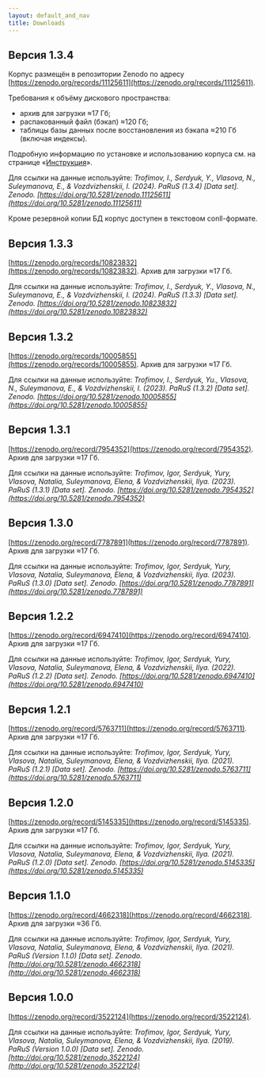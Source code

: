 ```yaml
---
layout: default_and_nav
title: Downloads
---
```

## Версия 1.3.4
Корпус размещён в репозитории Zenodo по адресу [https://zenodo.org/records/11125611](https://zenodo.org/records/11125611).

Требования к объёму дискового пространства:
- архив для загрузки ≈17 Гб;
- распакованный файл (бэкап) ≈120 Гб;
- таблицы базы данных после восстановления из бэкапа ≈210 Гб (включая индексы).

Подробную информацию по установке и использованию корпуса см. на странице «[Инструкция](./guide.html)».

Для ссылки на данные используйте: *Trofimov, I., Serdyuk, Y., Vlasova, N., Suleymanova, E., & Vozdvizhenskii, I. (2024). PaRuS (1.3.4) \[Data set\]. Zenodo. [https://doi.org/10.5281/zenodo.11125611](https://doi.org/10.5281/zenodo.11125611)*

Кроме резервной копии БД корпус доступен в текстовом conll-формате.

## Версия 1.3.3
[https://zenodo.org/records/10823832](https://zenodo.org/records/10823832). Архив для загрузки ≈17 Гб.

Для ссылки на данные используйте: *Trofimov, I., Serdyuk, Y., Vlasova, N., Suleymanova, E., & Vozdvizhenskii, I. (2024). PaRuS (1.3.3) \[Data set\]. Zenodo. [https://doi.org/10.5281/zenodo.10823832](https://doi.org/10.5281/zenodo.10823832)*

## Версия 1.3.2
[https://zenodo.org/records/10005855](https://zenodo.org/records/10005855). Архив для загрузки ≈17 Гб.

Для ссылки на данные используйте: *Trofimov, I., Serdyuk, Yu., Vlasova, N., Suleymanova, E., & Vozdvizhenskii, I. (2023). PaRuS (1.3.2) \[Data set\]. Zenodo. [https://doi.org/10.5281/zenodo.10005855](https://doi.org/10.5281/zenodo.10005855)*

## Версия 1.3.1
[https://zenodo.org/record/7954352](https://zenodo.org/record/7954352). Архив для загрузки ≈17 Гб.

Для ссылки на данные используйте: *Trofimov, Igor, Serdyuk, Yury, Vlasova, Natalia, Suleymanova, Elena, & Vozdvizhenskii, Ilya. (2023). PaRuS (1.3.1) \[Data set\]. Zenodo. [https://doi.org/10.5281/zenodo.7954352](https://doi.org/10.5281/zenodo.7954352)*

## Версия 1.3.0
[https://zenodo.org/record/7787891](https://zenodo.org/record/7787891). Архив для загрузки ≈17 Гб.

Для ссылки на данные используйте: *Trofimov, Igor, Serdyuk, Yury, Vlasova, Natalia, Suleymanova, Elena, & Vozdvizhenskii, Ilya. (2023). PaRuS (1.3.0) \[Data set\]. Zenodo. [https://doi.org/10.5281/zenodo.7787891](https://doi.org/10.5281/zenodo.7787891)*

## Версия 1.2.2
[https://zenodo.org/record/6947410](https://zenodo.org/record/6947410). Архив для загрузки ≈17 Гб.

Для ссылки на данные используйте: *Trofimov, Igor, Serdyuk, Yury, Vlasova, Natalia, Suleymanova, Elena, & Vozdvizhenskii, Ilya. (2022). PaRuS (1.2.2) \[Data set\]. Zenodo. [https://doi.org/10.5281/zenodo.6947410](https://doi.org/10.5281/zenodo.6947410)*

## Версия 1.2.1
[https://zenodo.org/record/5763711](https://zenodo.org/record/5763711). Архив для загрузки ≈17 Гб.

Для ссылки на данные используйте: *Trofimov, Igor, Serdyuk, Yury, Vlasova, Natalia, Suleymanova, Elena, & Vozdvizhenskii, Ilya. (2021). PaRuS (1.2.1) \[Data set\]. Zenodo. [https://doi.org/10.5281/zenodo.5763711](https://doi.org/10.5281/zenodo.5763711)*

## Версия 1.2.0
[https://zenodo.org/record/5145335](https://zenodo.org/record/5145335). Архив для загрузки ≈17 Гб.

Для ссылки на данные используйте: *Trofimov, Igor, Serdyuk, Yury, Vlasova, Natalia, Suleymanova, Elena, & Vozdvizhenskii, Ilya. (2021). PaRuS (1.2.0) \[Data set\]. Zenodo. [https://doi.org/10.5281/zenodo.5145335](https://doi.org/10.5281/zenodo.5145335)*

## Версия 1.1.0
[https://zenodo.org/record/4662318](https://zenodo.org/record/4662318). Архив для загрузки ≈36 Гб.

Для ссылки на данные используйте: *Trofimov, Igor, Serdyuk, Yury, Vlasova, Natalia, Suleymanova, Elena, & Vozdvizhenskii, Ilya. (2021). PaRuS (Version 1.1.0) \[Data set\]. Zenodo. [http://doi.org/10.5281/zenodo.4662318](http://doi.org/10.5281/zenodo.4662318)*

## Версия 1.0.0

[https://zenodo.org/record/3522124](https://zenodo.org/record/3522124).

Для ссылки на данные используйте: *Trofimov, Igor, Serdyuk, Yury, Vlasova, Natalia, Suleymanova, Elena, & Vozdvizhenskii, Ilya. (2019). PaRuS (Version 1.0.0) \[Data set\]. Zenodo. [http://doi.org/10.5281/zenodo.3522124](http://doi.org/10.5281/zenodo.3522124)*
